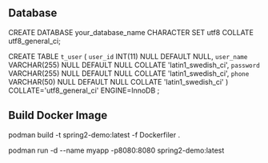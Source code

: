 ## Database
CREATE DATABASE your_database_name CHARACTER SET utf8 COLLATE utf8_general_ci;

CREATE TABLE `t_user` (
        `user_id` INT(11) NULL DEFAULT NULL,
        `user_name` VARCHAR(255) NULL DEFAULT NULL COLLATE 'latin1_swedish_ci',
        `password` VARCHAR(255) NULL DEFAULT NULL COLLATE 'latin1_swedish_ci',
        `phone` VARCHAR(50) NULL DEFAULT NULL COLLATE 'latin1_swedish_ci'
)
COLLATE='utf8_general_ci'
ENGINE=InnoDB
;


## Build Docker Image
podman  build -t spring2-demo:latest -f Dockerfiler .

podman run -d --name myapp -p8080:8080 spring2-demo:latest 
